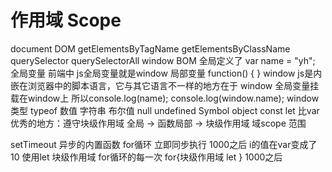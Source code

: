  #  作用域 Scope
 document DOM 
   getElementsByTagName
   getElementsByClassName
   querySelector
   querySelectorAll
window BOM 
  全局定义了 var name = "yh";
  全局变量  前端中 js全局变量就是window 
  局部变量  function() { }
  window js是内嵌在浏览器中的脚本语言，它与其它语言不一样的地方在于 window
  全局变量挂载在window上 所以console.log(name); console.log(window.name);
  window 类型 typeof 
  数值 字符串 布尔值 null undefined
  Symbol object 
  const let 比var优秀的地方：遵守块级作用域
  全局 -> 函数局部 -> 块级作用域
  域scope 范围

  setTimeout 异步的内置函数
  for循环 立即同步执行
  1000之后 i的值在var变成了10
  使用let 块级作用域 for循环的每一次 for{块级作用域 let } 
  1000之后 